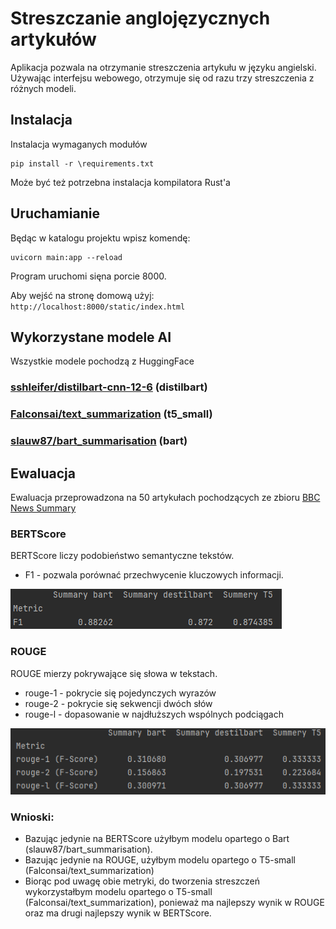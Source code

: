 # Streszczanie anglojęzycznych artykułów

Aplikacja pozwala na otrzymanie streszczenia artykułu w języku angielski.
Używając interfejsu webowego, otrzymuje się od razu trzy streszczenia z różnych modeli.

## Instalacja

Instalacja wymaganych modułów

```
pip install -r \requirements.txt
```

Może być też potrzebna instalacja kompilatora Rust'a


## Uruchamianie

Będąc w katalogu projektu wpisz komendę:

```
uvicorn main:app --reload   
```

Program uruchomi sięna porcie 8000.

Aby wejść na stronę domową użyj: `http://localhost:8000/static/index.html`


## Wykorzystane modele AI

Wszystkie modele pochodzą z HuggingFace

### [sshleifer/distilbart-cnn-12-6](https://huggingface.co/sshleifer/distilbart-cnn-12-6) (distilbart)

### [Falconsai/text_summarization](https://huggingface.co/Falconsai/text_summarization) (t5_small)

### [slauw87/bart_summarisation](https://huggingface.co/slauw87/bart_summarisation) (bart)


## Ewaluacja

Ewaluacja przeprowadzona na 50 artykułach pochodzących ze zbioru [BBC News Summary](https://www.kaggle.com/datasets/pariza/bbc-news-summary?select=BBC+News+Summary)


### BERTScore

BERTScore liczy podobieństwo semantyczne tekstów.<br>
- F1 - pozwala porównać przechwycenie kluczowych informacji.

![wyniki BERTScore](fig/bertsocre.png)

### ROUGE

ROUGE mierzy pokrywające się słowa w tekstach.
- rouge-1 - pokrycie się pojedynczych wyrazów
- rouge-2 - pokrycie się sekwencji dwóch słów
- rouge-l - dopasowanie w najdłuższych wspólnych podciągach

![wyniki ROUGE](fig/rouge.png)

### Wnioski:

* Bazując jedynie na BERTScore użyłbym modelu opartego o Bart (slauw87/bart_summarisation).
* Bazując jedynie na ROUGE, użyłbym modelu opartego o T5-small (Falconsai/text_summarization)
* Biorąc pod uwagę obie metryki, do tworzenia streszczeń wykorzystałbym modelu opartego o T5-small (Falconsai/text_summarization),
  ponieważ ma najlepszy wynik w ROUGE oraz ma drugi najlepszy wynik w BERTScore. 


